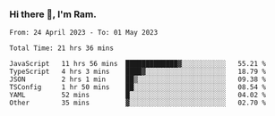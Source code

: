 ### Hi there 👋, I'm Ram.

<!--START_SECTION:waka-->

```text
From: 24 April 2023 - To: 01 May 2023

Total Time: 21 hrs 36 mins

JavaScript   11 hrs 56 mins  █████████████▓░░░░░░░░░░░   55.21 %
TypeScript   4 hrs 3 mins    ████▓░░░░░░░░░░░░░░░░░░░░   18.79 %
JSON         2 hrs 1 min     ██▒░░░░░░░░░░░░░░░░░░░░░░   09.38 %
TSConfig     1 hr 50 mins    ██░░░░░░░░░░░░░░░░░░░░░░░   08.54 %
YAML         52 mins         █░░░░░░░░░░░░░░░░░░░░░░░░   04.02 %
Other        35 mins         ▓░░░░░░░░░░░░░░░░░░░░░░░░   02.70 %
```

<!--END_SECTION:waka-->
